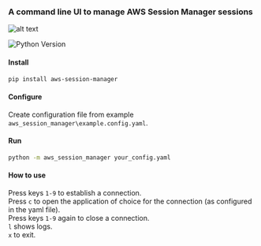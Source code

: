 ### A command line UI to manage AWS Session Manager sessions

![alt text](image.png)


![Python Version](https://img.shields.io/pypi/pyversions/aws-session-manager)

#### Install
```bash
pip install aws-session-manager
```

#### Configure
Create configuration file from example `aws_session_manager\example.config.yaml`.

#### Run
```bash
python -m aws_session_manager your_config.yaml
```

#### How to use
Press keys `1-9` to establish a connection.  
Press `c` to open the application of choice for the connection (as configured in the yaml file).  
Press keys `1-9` again to close a connection.  
`l` shows logs.  
`x` to exit.  
